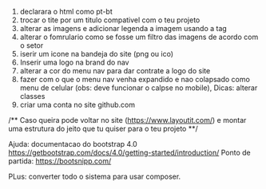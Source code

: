 1. declarara o html como pt-bt
2. trocar o tite por um titulo compativel com o teu projeto
3. alterar as imagens e adicionar legenda a imagem usando a tag <legend>
4. alterar o fomrulario como se fosse um filtro das imagens de acordo com o setor
5. iserir um icone na bandeja do site (png ou ico)
6. Inserir uma logo na brand do nav
7. alterar a cor do menu nav para dar contrate a logo do site
8. fazer com o que o menu nav venha expandido e nao colapsado como menu de celular (obs: deve funcionar o calpse no mobile), Dicas: alterar classes
9. criar uma conta no site github.com

/** Caso queira pode  voltar no site (https://www.layoutit.com/) e montar uma estrutura do jeito que tu quiser para o teu projeto **/


Ajuda: 
	documentacao do bootstrap 4.0 https://getbootstrap.com/docs/4.0/getting-started/introduction/
	Ponto de partida: https://bootsnipp.com/

PLus: converter todo o sistema para usar composer.